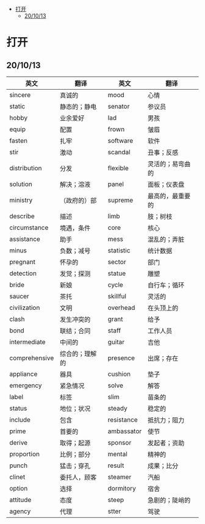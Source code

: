 <!-- vim-markdown-toc GitLab -->

* [打开](#打开)
	* [20/10/13](#201013)

<!-- vim-markdown-toc -->

# 打开

## 20/10/13

| 英文          | 翻译           | 英文       | 翻译             |
| ------------- | -------------- | ---------- | ---------------- |
| sincere       | 真诚的         | mood       | 心情             |
| static        | 静态的；静电   | senator    | 参议员           |
| hobby         | 业余爱好       | lad        | 男孩             |
| equip         | 配置           | frown      | 皱眉             |
| fasten        | 扎牢           | software   | 软件             |
| stir          | 激动           | scandal    | 丑事；反感       |
| distribution  | 分发           | flexible   | 灵活的；易弯曲的 |
| solution      | 解决；溶液     | panel      | 面板；仪表盘     |
| ministry      | （政府的）部   | supreme    | 最高的，最重要的 |
| describe      | 描述           | limb       | 肢；树枝         |
| circumstance  | 境遇，条件     | core       | 核心             |
| assistance    | 助手           | mess       | 混乱的；弄脏     |
| minus         | 负数；减号     | statistic  | 统计数据         |
| pregnant      | 怀孕的         | sector     | 部门             |
| detection     | 发觉；探测     | statue     | 雕塑             |
| bride         | 新娘           | cycle      | 自行车；循环     |
| saucer        | 茶托           | skillful   | 灵活的           |
| civilization  | 文明           | overhead   | 在头顶上的       |
| clash         | 发生冲突的     | grant      | 给予             |
| bond          | 联结；合同     | staff      | 工作人员         |
| intermediate  | 中间的         | guitar     | 吉他             |
| comprehensive | 综合的；理解的 | presence   | 出席；存在       |
| appliance     | 器具           | cushion    | 垫子             |
| emergency     | 紧急情况       | solve      | 解答             |
| label         | 标签           | slim       | 苗条的           |
| status        | 地位；状况     | steady     | 稳定的           |
| include       | 包含           | resistance | 抵抗力；阻力     |
| prime         | 首要的         | ambassator | 使节             |
| derive        | 取得；起源     | sponsor    | 发起者；资助     |
| proportion    | 比例；部分     | mental     | 精神的           |
| punch         | 猛击；穿孔     | result     | 成果；比分       |
| clinet        | 委托人，顾客   | steamer    | 汽船             |
| option        | 选择           | dormitory  | 宿舍             |
| attitude      | 态度           | steep      | 急剧的；陡峭的   |
| agency        | 代理           | stter      | 驾驶             |
